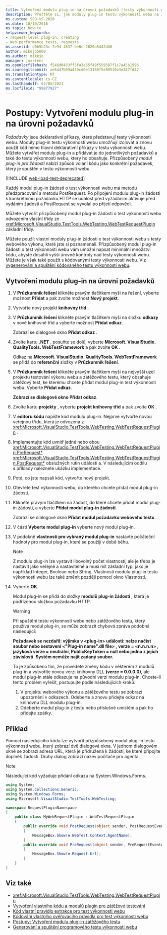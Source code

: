 ```yaml
---
title: Vytvoření modulu plug-in na úrovni požadavků (testy výkonnosti webu)
description: Přečtěte si, jak moduly plug-in testu výkonnosti webu na individuálním požadavku umožňují znovu použít kód mimo hlavní deklarativní příkazy v testu výkonnosti webu.
ms.custom: SEO-VS-2020
ms.date: 10/19/2016
ms.topic: how-to
helpviewer_keywords:
- request-level plug-in, creating
- Web performance tests, requests
ms.assetid: d0b5b23c-7e94-4637-be6c-2620a5442d46
author: mikejo5000
ms.author: mikejo
manager: jmartens
ms.openlocfilehash: f546d0433ff5fa3a55f49f559597f1c7a45b1596
ms.sourcegitcommit: ae6d47b09a439cd0e13180f5e89510e3e347fd47
ms.translationtype: MT
ms.contentlocale: cs-CZ
ms.lasthandoff: 02/08/2021
ms.locfileid: "99877927"
---
```

# <a name="how-to-create-a-request-level-plug-in"></a>Postupy: Vytvoření modulu plug-in na úrovni požadavků

*Požadavky* jsou deklarativní příkazy, které představují testy výkonnosti webu. Moduly plug-in testu výkonnosti webu umožňují izolovat a znovu použít kód mimo hlavní deklarativní příkazy v testu výkonnosti webu. Můžete vytvářet moduly plug-in a přidávat je do jednotlivých požadavků a také do testu výkonnosti webu, který ho obsahuje. Přizpůsobený  *modul plug-in pro žádosti* nabízí způsob volání kódu jako konkrétní požadavek, který je spuštěn v testu výkonnosti webu.

[!INCLUDE [web-load-test-deprecated](includes/web-load-test-deprecated.md)]

Každý modul plug-in žádosti o test výkonnosti webu má metodu předzpracování a metodu PostRequest. Po připojení modulu plug-in žádosti k konkrétnímu požadavku HTTP se událost před vyžádáním aktivuje před vydáním žádosti a PostRequest se vyvolal po přijetí odpovědi.

Můžete vytvořit přizpůsobený modul plug-in žádosti o test výkonnosti webu odvozením vlastní třídy ze <xref:Microsoft.VisualStudio.TestTools.WebTesting.WebTestRequestPlugin> základní třídy.

Můžete použít vlastní moduly plug-in žádosti o test výkonnosti webu s testy webového výkonu, které jste si poznamenali. Přizpůsobený modul plug-in žádosti o test výkonnosti webu vám umožní napsat minimální množství kódu, abyste dosáhli vyšší úrovně kontroly nad testy výkonnosti webu. Můžete je však také použít s kódovanými testy výkonnosti webu. Viz [vygenerování a spuštění kódovaného testu výkonnosti webu](../test/generate-and-run-a-coded-web-performance-test.md).

## <a name="to-create-a-request-level-plug-in"></a>Vytvoření modulu plug-in na úrovni požadavků

1. V **Průzkumník řešení** klikněte pravým tlačítkem myši na řešení, vyberte možnost **Přidat** a pak zvolte možnost **Nový projekt**.

2. Vytvořte nový projekt **knihovny tříd** .

3. V **Průzkumník řešení** klikněte pravým tlačítkem myši na složku **odkazy** v nové knihovně tříd a vyberte možnost **Přidat odkaz**.

     Zobrazí se dialogové okno **Přidat odkaz** .

4. Zvolte kartu **.NET** , posuňte se dolů, vyberte **Microsoft. VisualStudio. QualityTools. WebTestFramework** a pak zvolte **OK** .

     Odkaz na **Microsoft. VisualStudio. QualityTools. WebTestFramework** se přidá do **referenční** složky v **Průzkumník řešení**.

5. V **Průzkumník řešení** klikněte pravým tlačítkem myši na nejvyšší uzel projektu testování výkonu webu a zátěžového testu, který obsahuje zátěžový test, ke kterému chcete přidat modul plug-in test výkonnosti webu. Vyberte **Přidat odkaz**.

     **Zobrazí se dialogové okno Přidat odkaz**.

6. Zvolte kartu **projekty** , vyberte **projekt knihovny tříd** a pak zvolte **OK** .

7. V **editoru kódu** napište kód modulu plug-in. Nejprve vytvořte novou veřejnou třídu, která je odvozena z <xref:Microsoft.VisualStudio.TestTools.WebTesting.WebTestRequestPlugin> .

8. Implementujte kód uvnitř jedné nebo obou <xref:Microsoft.VisualStudio.TestTools.WebTesting.WebTestRequestPlugin.PreRequest*> <xref:Microsoft.VisualStudio.TestTools.WebTesting.WebTestRequestPlugin.PostRequest*> obslužných rutin událostí a. V následujícím oddílu s příklady naleznete ukázku implementace.

9. Poté, co jste napsali kód, vytvořte nový projekt.

10. Otevřete test výkonnosti webu, do kterého chcete přidat modul plug-in žádosti.

11. Klikněte pravým tlačítkem na žádost, do které chcete přidat modul plug-in žádosti, a vyberte **Přidat modul plug-in žádosti**.

     Zobrazí se dialogové okno **Přidat modul požadavku webového testu** .

12. V části **Vyberte modul plug-in** vyberte nový modul plug-in.

13. V podokně **vlastnosti pro vybraný modul plug-in** nastavte počáteční hodnoty pro modul plug-in, které se použijí v době běhu.

    > [!NOTE]
    > Z modulu plug-in lze vystavit libovolný počet vlastností, ale je třeba je nastavit jako veřejné a nastavitelné a musí mít základní typ, jako je například Integer, Boolean nebo String. Vlastnosti modulu plug-in testu výkonnosti webu lze také změnit později pomocí okno Vlastnosti.

14. Vyberte **OK**.

     Modul plug-in se přidá do složky **modulů plug-in žádosti** , která je podřízenou složkou požadavku HTTP.

    > [!WARNING]
    > Při spuštění testu výkonnosti webu nebo zátěžového testu, který používá modul plug-in, se může zobrazit chybová zpráva podobná následující:
    >
    > **Požadavek se nezdařil: výjimka v \<plug-in> události: nelze načíst soubor nebo sestavení \<"Plug-in name".dll file> , verze = \<n.n.n.n> , jazyková verze = neutrální, PublicKeyToken = null nebo jedna z jejích závislostí. Systém nemůže najít zadaný soubor.**
    >
    > To je způsobeno tím, že provedete změny kódu v některém z modulů plug-in a vytvoříte novou verzi knihovny DLL **(verze = 0.0.0.0)**, ale modul plug-in stále odkazuje na původní verzi modulu plug-in. Chcete-li tento problém vyřešit, postupujte podle následujících kroků:
    >
    > 1. V projektu webového výkonu a zátěžového testu se zobrazí upozornění v odkazech. Odeberte a znovu přidejte odkaz na knihovnu DLL modulu plug-in.
    > 2. Odeberte modul plug-in z testu nebo příslušné umístění a pak ho přidejte zpátky.

## <a name="example"></a>Příklad

Pomocí následujícího kódu lze vytvořit přizpůsobený modul plug-in testu výkonnosti webu, který zobrazí dvě dialogová okna. V jednom dialogovém okně se zobrazí adresa URL, která je přidružená k žádosti, ke které připojíte doplněk žádosti. Druhý dialog zobrazí název počítače pro agenta.

> [!NOTE]
> Následující kód vyžaduje přidání odkazu na System.Windows.Forms.

```csharp
using System;
using System.Collections.Generic;
using System.Windows.Forms;
using Microsoft.VisualStudio.TestTools.WebTesting;

namespace RequestPluginNamespace
{
    public class MyWebRequestPlugin : WebTestRequestPlugin
    {
        public override void PostRequest(object sender, PostRequestEventArgs e)
        {
            MessageBox.Show(e.WebTest.Context.AgentName);
        }
        public override void PreRequest(object sender, PreRequestEventArgs e)
        {
            MessageBox.Show(e.Request.Url);
        }
    }
}
```

## <a name="see-also"></a>Viz také

- <xref:Microsoft.VisualStudio.TestTools.WebTesting.WebTestRequestPlugin>
- [Vytvoření vlastního kódu a modulů plugin pro zátěžové testování](../test/create-custom-code-and-plug-ins-for-load-tests.md)
- [Kód vlastní pravidlo extrakce pro test výkonnosti webu](../test/code-a-custom-extraction-rule-for-a-web-performance-test.md)
- [Kódování vlastního ověřovacího pravidla pro test výkonnosti webu](../test/code-a-custom-validation-rule-for-a-web-performance-test.md)
- [Postupy: Vytvoření modulu plug-in zátěžového testu](../test/how-to-create-a-load-test-plug-in.md)
- [Generování a spuštění programového testu výkonnosti webu](../test/generate-and-run-a-coded-web-performance-test.md)
